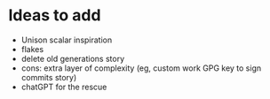 # Ideas to add

- Unison scalar inspiration
- flakes
- delete old generations story
- cons: extra layer of complexity (eg, custom work GPG key to sign commits story)
- chatGPT for the rescue
